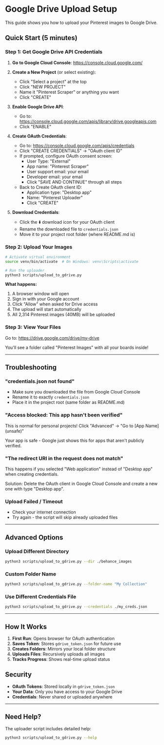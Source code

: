 # Google Drive Upload Setup

This guide shows you how to upload your Pinterest images to Google Drive.

## Quick Start (5 minutes)

### Step 1: Get Google Drive API Credentials

1. **Go to Google Cloud Console**: https://console.cloud.google.com/

2. **Create a New Project** (or select existing):
   - Click "Select a project" at the top
   - Click "NEW PROJECT"
   - Name it "Pinterest Scraper" or anything you want
   - Click "CREATE"

3. **Enable Google Drive API**:
   - Go to: https://console.cloud.google.com/apis/library/drive.googleapis.com
   - Click "ENABLE"

4. **Create OAuth Credentials**:
   - Go to: https://console.cloud.google.com/apis/credentials
   - Click "CREATE CREDENTIALS" → "OAuth client ID"
   - If prompted, configure OAuth consent screen:
     - User Type: "External"
     - App name: "Pinterest Scraper"
     - User support email: your email
     - Developer email: your email
     - Click "SAVE AND CONTINUE" through all steps
   - Back to Create OAuth client ID:
     - Application type: "Desktop app"
     - Name: "Pinterest Uploader"
     - Click "CREATE"

5. **Download Credentials**:
   - Click the ⬇️ download icon for your OAuth client
   - Rename the downloaded file to `credentials.json`
   - Move it to your project root folder (where README.md is)

### Step 2: Upload Your Images

```bash
# Activate virtual environment
source venv/bin/activate  # On Windows: venv\Scripts\activate

# Run the uploader
python3 scripts/upload_to_gdrive.py
```

**What happens:**
1. A browser window will open
2. Sign in with your Google account
3. Click "Allow" when asked for Drive access
4. The upload will start automatically
5. All 2,314 Pinterest images (40MB) will be uploaded

### Step 3: View Your Files

Go to: https://drive.google.com/drive/my-drive

You'll see a folder called "Pinterest Images" with all your boards inside!

---

## Troubleshooting

### "credentials.json not found"
- Make sure you downloaded the file from Google Cloud Console
- Rename it to exactly `credentials.json`
- Place it in the project root (same folder as README.md)

### "Access blocked: This app hasn't been verified"
This is normal for personal projects! Click "Advanced" → "Go to [App Name] (unsafe)"

Your app is safe - Google just shows this for apps that aren't publicly verified.

### "The redirect URI in the request does not match"
This happens if you selected "Web application" instead of "Desktop app" when creating credentials.

Solution: Delete the OAuth client in Google Cloud Console and create a new one with type "Desktop app".

### Upload Failed / Timeout
- Check your internet connection
- Try again - the script will skip already uploaded files

---

## Advanced Options

### Upload Different Directory

```bash
python3 scripts/upload_to_gdrive.py --dir ./behance_images
```

### Custom Folder Name

```bash
python3 scripts/upload_to_gdrive.py --folder-name "My Collection"
```

### Use Different Credentials File

```bash
python3 scripts/upload_to_gdrive.py --credentials ./my_creds.json
```

---

## How It Works

1. **First Run**: Opens browser for OAuth authentication
2. **Saves Token**: Stores `gdrive_token.json` for future use
3. **Creates Folders**: Mirrors your local folder structure
4. **Uploads Files**: Recursively uploads all images
5. **Tracks Progress**: Shows real-time upload status

## Security

- **OAuth Tokens**: Stored locally in `gdrive_token.json`
- **Your Data**: Only you have access to your Google Drive
- **Credentials**: Never shared or uploaded anywhere

---

## Need Help?

The uploader script includes detailed help:
```bash
python3 scripts/upload_to_gdrive.py --help
```
